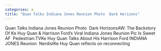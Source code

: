 ```yaml
---
categories: a
title: "Quan Talks Indiana Jones Reunion Photo  Dark Horizons"
---
```

Quan Talks Indiana Jones Reunion Photo&nbsp;&nbsp;Dark HorizonsAW: The Backstory Of Ke Huy Quan & Harrison Ford’s Viral Indiana Jones Reunion Pic Is Sweet AF&nbsp;&nbsp;Pedestrian.TVKe Huy Quan Talks About His Harrison Ford INDIANA JONES Reunion&nbsp;&nbsp;NerdistKe Huy Quan reflects on reconnecting
